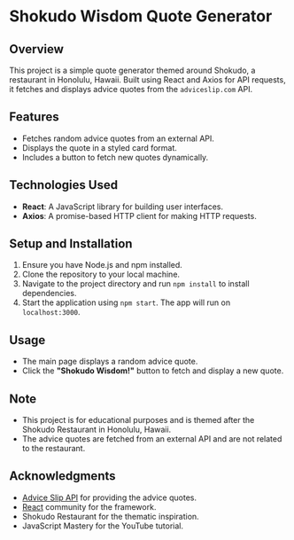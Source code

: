 # Shokudo Wisdom Quote Generator

## Overview
This project is a simple quote generator themed around Shokudo, a restaurant in Honolulu, Hawaii. Built using React and Axios for API requests, it fetches and displays advice quotes from the `adviceslip.com` API.

## Features
- Fetches random advice quotes from an external API.
- Displays the quote in a styled card format.
- Includes a button to fetch new quotes dynamically.

## Technologies Used
- **React**: A JavaScript library for building user interfaces.
- **Axios**: A promise-based HTTP client for making HTTP requests.

## Setup and Installation
1. Ensure you have Node.js and npm installed.
2. Clone the repository to your local machine.
3. Navigate to the project directory and run `npm install` to install dependencies.
4. Start the application using `npm start`. The app will run on `localhost:3000`.

## Usage
- The main page displays a random advice quote.
- Click the **"Shokudo Wisdom!"** button to fetch and display a new quote.

## Note
- This project is for educational purposes and is themed after the Shokudo Restaurant in Honolulu, Hawaii.
- The advice quotes are fetched from an external API and are not related to the restaurant.

## Acknowledgments
- [Advice Slip API](https://api.adviceslip.com/) for providing the advice quotes.
- [React](https://reactjs.org/) community for the framework.
- Shokudo Restaurant for the thematic inspiration.
- JavaScript Mastery for the YouTube tutorial.
